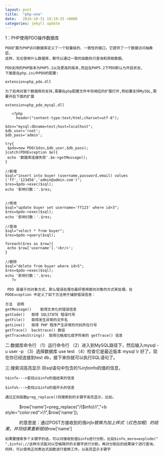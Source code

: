 ```yaml
---
layout: post
title:  "php-one"
date:   2016-10-31 19:19:35 +0800
categories: jekyll update
---
```


1：PHP使用PDO操作数据库

	PDO扩展为PHP访问数据库定义了一个轻量级的、一致性的接口，它提供了一个数据访问抽象层，
	这样，无论使用什么数据库，都可以通过一致的函数执行查询和获取数据。

	PDO支持的PHP版本为PHP5.1以及更高的版本,而且在PHP5.2下PDO默认为开启状态,
	下面是在php.ini中PDO的配置:

	extension=php_pdo.dll

	为了启用对某个数据库的支持,需要在php配置文件中将相应的扩展打开,例如要支持MySQL,需要开启下面的扩展

	extension=php_pdo_mysql.dll

	   <?php
	     header("content-type:text/html;charset=utf-8");

	$dsn="mysql:dbname=test;host=localhost";
	$db_user='root';
	$db_pass='admin';

	try{
	 $pdo=new PDO($dsn,$db_user,$db_pass);
	}catch(PDOException $e){
	 echo '数据库连接失败'.$e->getMessage();
	}

	//新增
	$sql="insert into buyer (username,password,email) values ('ff','123456','admin@admin.com')";
	$res=$pdo->exec($sql);
	echo '影响行数：'.$res;


	//修改
	$sql="update buyer set username='ff123' where id>3";
	$res=$pdo->exec($sql);
	echo '影响行数：'.$res;

	//查询
	$sql="select * from buyer";
	$res=$pdo->query($sql);

	foreach($res as $row){
	 echo $row['username'].'<br/>';
	}

	//删除
	$sql="delete from buyer where id>5";
	$res=$pdo->exec($sql);
	echo '影响行数：'.$res;
	   ?>

	 PDO 是基于向对象方式，那么错误处理也最好使用面向对象的方式来处理。在 PDOException 中定义了如下方法用于捕获错误信息：

	方法 	说明
	getMessage() 	取得文本化的错误信息
	getCode() 	取得 SQLSTATE 错误代号
	getFile() 	取得发生异常的文件名
	getLine() 	取得 PHP 程序产生异常的代码所在行号
	getTrace() 	backtrace() 数组
	getTraceAsString() 	取得已格成化成字符串的 getTrace() 信息

二:数据库命令行
	（1）运行命令行
	（2）进入到MySQL路径下，然后输入mysql -u  user -p
	（3）选择数据库 use test
	（4）检查它是最近版本 mysql \r
	好了，现在你已经连接到test db，接下来你就可以执行SQL语句了。

三:搜索词高亮显示
  将sql语句中包含的%$info%交给DBMS执行的时候，他会查找字段中含有变量$info的值的信息，

    %$info--->查找以$info的值结束的信息

    $info%--->查找以$info的值开头的信息

    通过正则函数preg_replace()将搜索到的关键字高亮显示，比如，

　　　 $row['name']=preg_replace("/($info)/i","<b style=\"color:red\">\\1</b>",$row['name']);

　　　 的意思是：通过POST方接收到的值$info替换为加上样式（红色加粗）的结果，并将结果重新赋给$row[‘name’]

    如果要搜索多个关键字的话，可以对接收到值$info进行分割，比如$info_more=explode(" ",$info);//这种方式能对以空格隔开的关键字进行分割，再对分割后的结果挨个进行查询，同样，可以使用正则表达式函数进行替换工作，以高亮显示关键字


[jekyll-docs]: http://jekyllrb.com/docs/home
[jekyll-gh]:   https://github.com/jekyll/jekyll
[jekyll-talk]: https://talk.jekyllrb.com/
